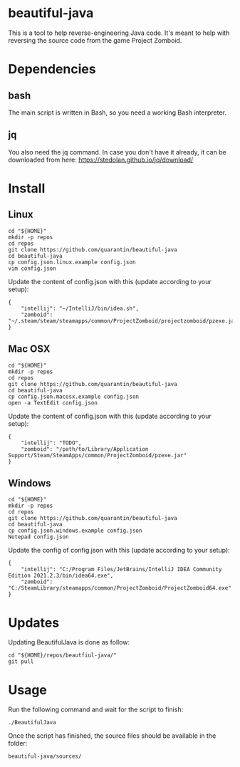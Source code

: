 # beautiful-java
This is a tool to help reverse-engineering Java code. It's meant to help with reversing the source code from the game Project Zomboid.

# Dependencies
## bash
The main script is written in Bash, so you need a working Bash interpreter.

## jq
You also need the jq command. In case you don't have it already, it can be downloaded from here: https://stedolan.github.io/jq/download/

# Install
## Linux
	cd "${HOME}"
	mkdir -p repos
	cd repos
	git clone https://github.com/quarantin/beautiful-java
	cd beautiful-java
	cp config.json.linux.example config.json
	vim config.json
Update the content of config.json with this (update according to your setup):

	{
		"intellij": "~/IntelliJ/bin/idea.sh",
		"zomboid": "~/.steam/steam/steamapps/common/ProjectZomboid/projectzomboid/pzexe.jar"
	}

## Mac OSX
	cd "${HOME}"
	mkdir -p repos
	cd repos
	git clone https://github.com/quarantin/beautiful-java
	cd beautiful-java
	cp config.json.macosx.example config.json
	open -a TextEdit config.json
Update the content of config.json with this (update according to your setup):

	{
		"intellij": "TODO",
		"zomboid": "/path/to/Library/Application Support/Steam/SteamApps/common/ProjectZomboid/pzexe.jar"
	}

## Windows
	cd "${HOME}"
	mkdir -p repos
	cd repos
	git clone https://github.com/quarantin/beautiful-java
	cd beautiful-java
	cp config.json.windows.example config.json
	Notepad config.json
Update the config of config.json with this (update according to your setup):

	{
		"intellij": "C:/Program Files/JetBrains/IntelliJ IDEA Community Edition 2021.2.3/bin/idea64.exe",
		"zomboid": "C:/SteamLibrary/steamapps/common/ProjectZomboid/ProjectZomboid64.exe"
	}

# Updates
Updating BeautifulJava is done as follow:

	cd "${HOME}/repos/beautfiul-java/"
	git pull

# Usage
Run the following command and wait for the script to finish:

	./BeautifulJava
Once the script has finished, the source files should be available in the folder:

	beautiful-java/sources/
